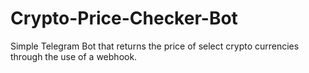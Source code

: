 # Crypto-Price-Checker-Bot
Simple Telegram Bot that returns the price of select crypto currencies through the use of a webhook.
